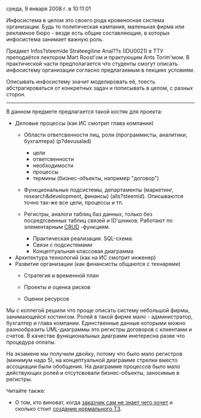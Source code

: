 среда, 9 января 2008 г. в 10:11:01

Инфосистема в целом это своего рода кровеносная система организации. Будь то политическая кампания, маленькая фирма или рекламное бюро - везде есть общие составляющие, в которых инфосистема занимает важную роль.

Предмет Infos?steemide Strateegiline Anal??s (IDU0021) в ТТУ преподаётся лектором Mart Roost'ом и практующим Ants Torim'мом. В практической части предполагается что студенты смогут описать инфосистему организации согласно предлагаемым в лекциях условиям.

Описывать инфосистему значит моделировать её, тоесть абстрагироваться от конкретных задач и пописывать в целом, с разных сторон.

---

В данном предмете предлагается такой костяк для проекта:

- Деловые процессы (как ИС смотрит глава компании)
    - Области ответсвенности лиц, роли (программисты, аналитики, бухгалтера) (p?devusalad)
        - цели
        - ответсвенности
        - необходимости
        - процессы
        - термины (бизнес-объекты, например "договор")
    - Функциональные подсистемы, департаменты (маркетинг, research&development, финансы) (alls?steemid). Описываются точно так-же все цели, процессы и тп.  
        
    - Регистры, аналоги таблиц баз данных, только без посредтсвенных таблиц связей и ID'шников. Работают по элементарным [CRUD](http://en.wikipedia.org/wiki/Create,_read,_update_and_delete) -функциям.
        - Практическая реализация. SQL-схема.
        - Связи с подсистемами
        - Концептуальная классовая диаграмма
- Архитектура технологий (как на ИС смотрит инженер)
- Развитие организации (как финансисты общаются с технарями)
    - Стратегия и временной план  
        
    - Проекты и оценка рисков  
        
    - Оценки ресурсов

Мы с коллегой решили что проще описать систему небольшой фирмы, занимающейся хостингом. Ролей в такой фирме мало - администратор, бухгалтер и глава компании. Единственные данные которыми можно разнообразить UML-диаграммы это регистры договоров с клиентами и счетов. В качестве функциональных диаграмм инетересна разве что процедура оплаты.

На экзамене мы получили двойку, потому что было мало регистров (минимум надо 5), на концептуальной диаграмме стрелки вместо ассоциации были обобщения. На диаграмме процессов было мало действующих ролей и отсутсвовали бизнес-объекты, заносимые в регистры.

Читайте также:

- О том, кто виноват, когда [заказчик сам не знает чего хочет](http://beskov.livejournal.com/44800.html) и сколько стоит [создание нормального ТЗ](http://otvety.google.ru/otvety/thread?tid=19c0255c198c53f7&fid=19c0255c198c53f700043ac17c6a79ce&table=%2Fotvety%2Fuser%3Fuserid%3D16116137358142074258%26tab%3Dwtmtor).